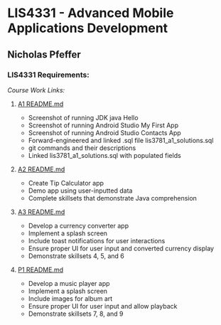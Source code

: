 # LIS4331 - Advanced Mobile Applications Development

## Nicholas Pfeffer

### LIS4331 Requirements:

*Course Work Links:*

1. [A1 README.md](a1/README.md "My A1 README.md file")
    - Screenshot of running JDK java Hello
    - Screenshot of running Android Studio My First App
    - Screenshot of running Android Studio Contacts App
    - Forward-engineered and linked .sql file lis3781_a1_solutions.sql
    - git commands and their descriptions
    - Linked lis3781_a1_solutions.sql with populated fields

2. [A2 README.md](a2/README.md "My A2 README.md file")
    - Create Tip Calculator app
    - Demo app using user-inputted data
    - Complete skillsets that demonstrate Java comprehension

3. [A3 README.md](a3/README.md "My A3 README.md file")
    - Develop a currency converter app
    - Implement a splash screen
    - Include toast notifications for user interactions
    - Ensure proper UI for user input and converted currency display
    - Demonstrate skillsets 4, 5, and 6

4. [P1 README.md](p1/README.md "My P1 README.md file")
    - Develop a music player app
    - Implement a splash screen
    - Include images for album art
    - Ensure proper UI for user input and allow playback
    - Demonstrate skillsets 7, 8, and 9
